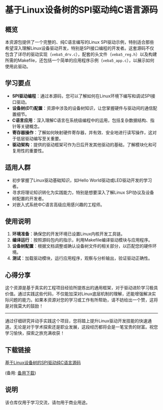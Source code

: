 # 基于Linux设备树的SPI驱动纯C语言源码

## 概览

本资源包提供了一个完整的、纯C语言编写的Linux SPI驱动示例，特别适合那些希望深入理解Linux设备驱动开发，特别是SPI接口编程的开发者。这套源码不仅包含了详尽的驱动实现（`veba5_drv.c`），配套的头文件（`veba5_reg.h`）以及构建所需的Makefile，还包括一个简单的应用程序示例（`veba5_app.c`），以展示如何使用此驱动。

## 学习要点

- **SPI驱动编程**：通过本源码，您可以了解如何在Linux环境下编写和调试SPI接口驱动。
- **设备树(DT)配置**：资源中涉及的设备树知识，让您掌握硬件与驱动间的通信配置细节。
- **C语言应用**：深入理解C语言在系统级编程中的运用，包括复杂数据结构、指针等关键概念。
- **寄存器操作**：了解如何映射硬件寄存器，并有效、安全地进行读写操作，这对于低层驱动编写至关重要。
- **驱动架构**：提供的驱动框架可作为日后开发其他驱动的基础，了解模块化和可复用性的重要性。

## 适用人群

- 初步掌握了Linux驱动基础知识，如Hello World驱动或LED驱动开发的学习者。
- 寻求将理论知识转化为实践能力，特别是想要深入了解Linux SPI协议及设备树配置的开发者。
- 对嵌入式系统中C语言高级应用感兴趣的工程师。

## 使用说明

1. **环境准备**：确保您的开发环境已设置Linux内核开发工具链。
2. **编译运行**：按照源码包内的指示，利用Makefile编译驱动模块与应用程序。
3. **设备树配置**：根据文档调整或确认设备树文件的相关部分，以匹配您的硬件环境。
4. **测试**：加载驱动模块，运行应用程序，观察与分析输出，验证驱动正确性。

## 心得分享

这个资源是基于真实的工程项目经验所提炼出的通用框架，对于驱动进阶学习极具价值。通过实践这些代码，不仅能加深对Linux底层机制的理解，还能增强解决实际问题的能力。如果本资源对您的学习或工作有所帮助，请不妨给出一个赞，这将是对我莫大的鼓励！

---

通过仔细研究并动手实践这个项目，您将踏上提升Linux驱动开发技能的快速通道。无论是对于学术探索还是职业发展，这段经历都将会是一笔宝贵的财富。祝您学习愉快，探索之旅充满收获！

## 下载链接
[基于Linux设备树的SPI驱动纯C语言源码](https://pan.quark.cn/s/afb05f539701) 

(备用: [备用下载](https://pan.baidu.com/s/1hK00H9M_CYM_8_PD4QCkAw?pwd=1234))

## 说明

该仓库仅用于学习交流，请勿用于商业用途。
